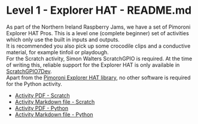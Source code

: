 # Level 1 -  Explorer HAT - README.md
As part of the Northern Ireland Raspberry Jams, we have a set of Pimoroni Explorer HAT Pros. This is a level one (complete beginner) set of activities which only use the built in inputs and outputs.   
It is recommended you also pick up some crocodile clips and a conductive material, for example tinfoil or playdough.   
For the Scratch activity, Simon Walters ScratchGPIO is required. At the time of writing this, reliable support for the Explorer HAT is only available in [ScratchGPIO7Dev](http://simplesi.net/scratchgpio-development-testing/).   
Apart from the [Pimoroni Explorer HAT library](https://github.com/pimoroni/explorer-hat), no other software is required for the Python activity.   
   
- [Activity PDF - Scratch](ExplorerHAT-Level1-ScratchGPIO.pdf)   
- [Activity Markdown file - Scratch](ExplorerHAT-Level1-ScratchGPIO.md)    
- [Activity PDF - Python](ExplorerHAT-Level1-Python.pdf)     
- [Activity Markdown file - Python](ExplorerHAT-Level1-Python.md)   
